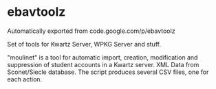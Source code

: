 # ebavtoolz
Automatically exported from code.google.com/p/ebavtoolz

Set of tools for Kwartz Server, WPKG Server and stuff.

"moulinet" is a tool for automatic import, creation, modification and suppression of student accounts in a Kwartz server. XML Data from Sconet/Siecle database. The script produces several CSV files, one for each action.
